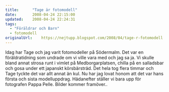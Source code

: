 ```yaml
---
title:		"Tage är fotomodell"
date:		2008-04-24 22:15:00
updated:	2008-04-24 22:24:31
tags: 
  - "Föräldrar och Barn"
  - fotomodell	
originalUrl:	https://nejtupp.blogspot.com/2008/04/tage-r-fotomodell.html
---
```


Idag har Tage och jag varit fotomodeller på Södermalm. Det var en föräldratidning som undrade om vi ville vara med och jag sa ja. Vi skulle bland annat strosa runt i vimlet på Medborgarplatsen, chilla på en salladsbar och gosa under ett japanskt körsbärsträd. Det hela tog flera timmar och Tage tyckte det var allt annat än kul. Nu har jag lovat honom att det var hans första och sista modelluppdrag. Hädanefter ställer vi bara upp för fotografen Pappa Pelle. Bilder kommer framöver..
<!-- no comments on this post -->